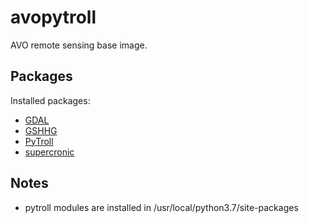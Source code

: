 avopytroll
============

AVO remote sensing base image.

Packages
--------
Installed packages:
  * [GDAL](https://www.gdal.org/)
  * [GSHHG](http://www.soest.hawaii.edu/pwessel/gshhg/)
  * [PyTroll](http://www.pytroll.org)
  * [supercronic](https://github.com/aptible/supercronic)

Notes
-----
  * pytroll modules are installed in /usr/local/python3.7/site-packages
